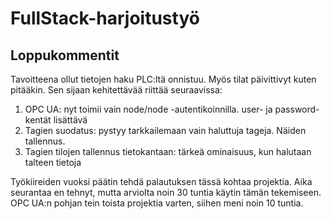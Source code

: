 # FullStack-harjoitustyö

## Loppukommentit

Tavoitteena ollut tietojen haku PLC:ltä onnistuu. Myös tilat päivittivyt kuten pitääkin. Sen sijaan kehitettävää riittää seuraavissa:
1. OPC UA: nyt toimii vain node/node -autentikoinnilla. user- ja       password-kentät lisättävä
2. Tagien suodatus: pystyy tarkkailemaan vain haluttuja tageja. Näiden tallennus.
3. Tagien tilojen tallennus tietokantaan: tärkeä ominaisuus, kun halutaan talteen tietoja

Työkiireiden vuoksi päätin tehdä palautuksen tässä kohtaa projektia. Aika seurantaa en tehnyt, mutta arviolta noin 30 tuntia käytin tämän tekemiseen. OPC UA:n pohjan tein toista projektia varten, siihen meni noin 10 tuntia.